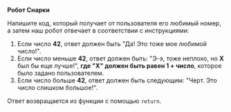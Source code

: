 **Робот Снарки**

Напишите код, который получает от пользователя его любимый номер, а затем наш робот отвечает в соответствии с инструкциями:

1. Если число **42**, ответ должен быть "Да! Это тоже мое любимой число!".
2. Если число меньше **42**, ответ должен быть: "Э-э, тоже неплохо, но **X** был бы еще лучше!", **где "X" должен быть равен 1 + число**, которое было задано пользователем.
3. Если число больше **42**, ответ должен быть следующим: "Черт. Это число слишком большое!".

Ответ возвращается из функции с помощью `return`.